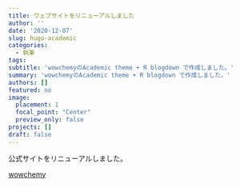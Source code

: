```yaml
---
title: ウェブサイトをリニューアルしました
author: ''
date: '2020-12-07'
slug: hugo-academic
categories:
  - 執筆
tags:
subtitle: 'wowchemyのAcademic theme + R blogdown で作成しました。'
summary: 'wowchemyのAcademic theme + R blogdown で作成しました。'
authors: []
featured: no
image:
  placement: 1
  focal_point: "Center"
  preview_only: false
projects: []
draft: false
---
```

公式サイトをリニューアルしました。

[wowchemy](https://wowchemy.com)